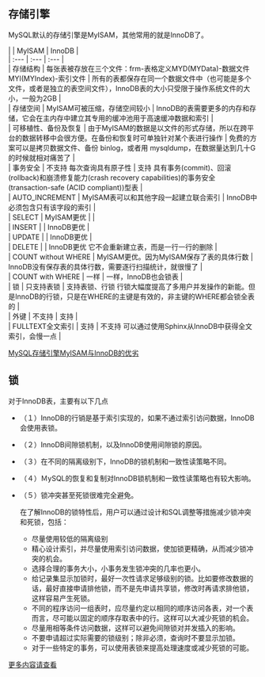 ## 存储引擎

MySQL默认的存储引擎是MyISAM，其他常用的就是InnoDB了。

  
\|  \| MyISAM \| InnoDB \|  
\| :--- \| :--- \| :--- \|  
\| 存储结构 \| 每张表被存放在三个文件：frm-表格定义MYD\(MYData\)-数据文件MYI\(MYIndex\)-索引文件 \| 所有的表都保存在同一个数据文件中（也可能是多个文件，或者是独立的表空间文件），InnoDB表的大小只受限于操作系统文件的大小，一般为2GB \|  
\| 存储空间 \| MyISAM可被压缩，存储空间较小 \| InnoDB的表需要更多的内存和存储，它会在主内存中建立其专用的缓冲池用于高速缓冲数据和索引 \|  
\| 可移植性、备份及恢复 \| 由于MyISAM的数据是以文件的形式存储，所以在跨平台的数据转移中会很方便。在备份和恢复时可单独针对某个表进行操作 \| 免费的方案可以是拷贝数据文件、备份 binlog，或者用 mysqldump，在数据量达到几十G的时候就相对痛苦了 \|  
\| 事务安全 \| 不支持 每次查询具有原子性 \| 支持 具有事务\(commit\)、回滚\(rollback\)和崩溃修复能力\(crash recovery capabilities\)的事务安全\(transaction-safe \(ACID compliant\)\)型表 \|  
\| AUTO\_INCREMENT \| MyISAM表可以和其他字段一起建立联合索引 \| InnoDB中必须包含只有该字段的索引 \|  
\| SELECT \| MyISAM更优 \|  \|  
\| INSERT \|  \| InnoDB更优 \|  
\| UPDATE \|  \| InnoDB更优 \|  
\| DELETE \|  \| InnoDB更优 它不会重新建立表，而是一行一行的删除 \|  
\| COUNT without WHERE \| MyISAM更优。因为MyISAM保存了表的具体行数 \| InnoDB没有保存表的具体行数，需要逐行扫描统计，就很慢了 \|  
\| COUNT with WHERE \| 一样 \| 一样，InnoDB也会锁表 \|  
\| 锁 \| 只支持表锁 \| 支持表锁、行锁 行锁大幅度提高了多用户并发操作的新能。但是InnoDB的行锁，只是在WHERE的主键是有效的，非主键的WHERE都会锁全表的 \|  
\| 外键 \| 不支持 \| 支持 \|  
\| FULLTEXT全文索引 \| 支持 \| 不支持 可以通过使用Sphinx从InnoDB中获得全文索引，会慢一点 \|

[MySQL存储引擎MyISAM与InnoDB的优劣](https://www.pureweber.com/article/myisam-vs-innodb/)

## 锁

对于InnoDB表，主要有以下几点

* （１）InnoDB的行销是基于索引实现的，如果不通过索引访问数据，InnoDB会使用表锁。
* （２）InnoDB间隙锁机制，以及InnoDB使用间隙锁的原因。
* （３）在不同的隔离级别下，InnoDB的锁机制和一致性读策略不同。
* （４）ＭySQL的恢复和复制对InnoDB锁机制和一致性读策略也有较大影响。
* （５）锁冲突甚至死锁很难完全避免。

  在了解InnoDB的锁特性后，用户可以通过设计和SQL调整等措施减少锁冲突和死锁，包括：

  * 尽量使用较低的隔离级别
  * 精心设计索引，并尽量使用索引访问数据，使加锁更精确，从而减少锁冲突的机会。
  * 选择合理的事务大小，小事务发生锁冲突的几率也更小。
  * 给记录集显示加锁时，最好一次性请求足够级别的锁。比如要修改数据的话，最好直接申请排他锁，而不是先申请共享锁，修改时再请求排他锁，这样容易产生死锁。
  * 不同的程序访问一组表时，应尽量约定以相同的顺序访问各表，对一个表而言，尽可能以固定的顺序存取表中的行。这样可以大减少死锁的机会。
  * 尽量用相等条件访问数据，这样可以避免间隙锁对并发插入的影响。
  * 不要申请超过实际需要的锁级别；除非必须，查询时不要显示加锁。
  * 对于一些特定的事务，可以使用表锁来提高处理速度或减少死锁的可能。

[更多内容请查看](http://www.cnblogs.com/chenqionghe/p/4845693.html)

